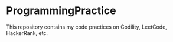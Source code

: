 # ProgrammingPractice
This repository contains my code practices on Codility, LeetCode, HackerRank, etc.
